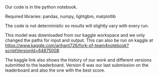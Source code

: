 Our code is in the python notebook.

Required libraries: pandas, numpy, lightgbm, matplotlib

The code is not deterministic so results will slightly vary with every run.

This model was downloaded from our kaggle workspace and we only changed the paths for input and output.
This can also be run on kaggle at https://www.kaggle.com/arihant726/fork-of-team4notebook?scriptVersionId=64875008

The kaggle link also shows the history of our work and different versions submitted to the leaderboard. Version 6
was our last submission on the leaderboard and also the one with the best score.

